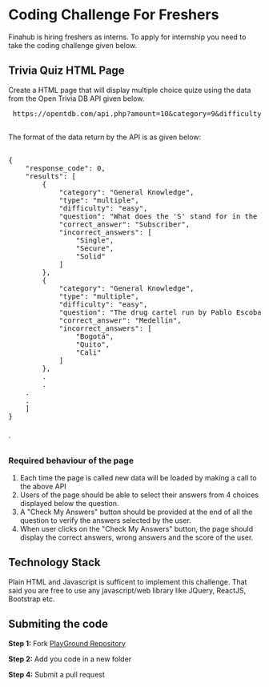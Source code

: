 # Coding Challenge For Freshers
Finahub is hiring freshers as interns. To apply for internship you need to take the coding challenge given below.

## Trivia Quiz HTML Page
Create a HTML page that will display multiple choice quize using the data from the Open Trivia DB API given below.
 <pre>
 https://opentdb.com/api.php?amount=10&category=9&difficulty=easy&type=multiple
 </pre>

The format of the data return by the API is as given below:

<pre>

{
    "response_code": 0,
    "results": [
        {
            "category": "General Knowledge",
            "type": "multiple",
            "difficulty": "easy",
            "question": "What does the &#039;S&#039; stand for in the abbreviation SIM, as in SIM card? ",
            "correct_answer": "Subscriber",
            "incorrect_answers": [
                "Single",
                "Secure",
                "Solid"
            ]
        },
        {
            "category": "General Knowledge",
            "type": "multiple",
            "difficulty": "easy",
            "question": "The drug cartel run by Pablo Escobar originated in which South American city?",
            "correct_answer": "Medell&iacute;n",
            "incorrect_answers": [
                "Bogot&aacute;",
                "Quito",
                "Cali"
            ]
        },
        .
        .
	.
	.
    ]
}

</pre>`

### Required behaviour of the page
1. Each time the page is called new data will be loaded by making a call to the above API
2. Users of the page should be able to select their answers from 4 choices displayed below the question.
3. A "Check My Answers" button should be provided at the end of all the question to verify the answers selected by the user. 
4. When user clicks on the "Check My Answers" button, the page should display the correct answers, wrong answers and the score of the user.

## Technology Stack
Plain HTML and Javascript is sufficent to implement this challenge. That said you are free to use any javascript/web library like JQuery, ReactJS, Bootstrap etc.

## Submiting the code
**Step 1:** Fork [PlayGround Repository](https://github.com/Finahub/PlayGround)

**Step 2:** Add you code in a new folder

**Step 4:** Submit a pull request 



